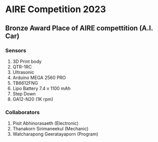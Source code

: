 # AIRE Competition 2023
## Bronze Award Place of AIRE compettition (A.I. Car) 
### Sensors
1. 3D Print body
2. QTR-1RC
3. Ultrasonic
4. Arduino MEGA 2560 PRO
5. TB6612FNG
6. Lipo Battery 7.4 v 1100 mAh
7. Step Down
8. GA12-N20 (1K rpm)
### Collaborators
1. Pisit Abhinorasaeth (Electronic)
2. Thanakorn Sirimaneekul (Mechanic)
3. Watcharapong Geeratayaporn (Program)
